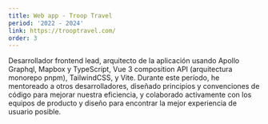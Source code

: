 ```yaml
---
title: Web app - Troop Travel
period: '2022 - 2024'
link: https://trooptravel.com/
order: 3
---
```


Desarrollador frontend lead, arquitecto de la aplicación usando Apollo Graphql, Mapbox y TypeScript, Vue 3 composition API (arquitectura monorepo pnpm), TailwindCSS, y Vite. Durante este período, he mentoreado a otros desarrolladores, diseñado principios y convenciones de código para mejorar nuestra eficiencia, y colaborado activamente con los equipos de producto y diseño para encontrar la mejor experiencia de usuario posible.
